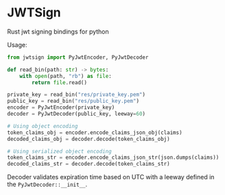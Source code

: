 # JWTSign

Rust jwt signing bindings for python

Usage:

```py
from jwtsign import PyJwtEncoder, PyJwtDecoder

def read_bin(path: str) -> bytes:
    with open(path, "rb") as file:
        return file.read()

private_key = read_bin("res/private_key.pem")
public_key = read_bin("res/public_key.pem")
encoder = PyJwtEncoder(private_key)
decoder = PyJwtDecoder(public_key, leeway=60)

# Using object encoding
token_claims_obj = encoder.encode_claims_json_obj(claims)
decoded_claims_obj = decoder.decode(token_claims_obj)

# Using serialized object encoding
token_claims_str = encoder.encode_claims_json_str(json.dumps(claims))
decoded_claims_str = decoder.decode(token_claims_str)
```

Decoder validates expiration time based on UTC with a leeway defined in the `PyJwtDecoder::__init__`.
